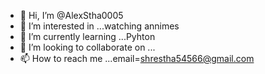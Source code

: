 - 👋 Hi, I’m @AlexStha0005
- 👀 I’m interested in ...watching annimes
- 🌱 I’m currently learning ...Pyhton
- 💞️ I’m looking to collaborate on ...
- 📫 How to reach me ...email=shrestha54566@gmail.com

<!---
AlexStha0005/AlexStha0005 is a ✨ special ✨ repository because its `README.md` (this file) appears on your GitHub profile.
You can click the Preview link to take a look at your changes.
--->
